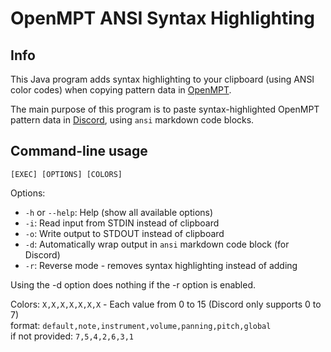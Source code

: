 # OpenMPT ANSI Syntax Highlighting

## Info

This Java program adds syntax highlighting to your clipboard (using ANSI color codes) when copying pattern data in [OpenMPT](https://openmpt.org).

The main purpose of this program is to paste syntax-highlighted OpenMPT pattern data in [Discord](https://discord.com), using `ansi` markdown code blocks.

## Command-line usage

`[EXEC] [OPTIONS] [COLORS]`

Options:
* `-h` or `--help`: Help (show all available options)
* `-i`: Read input from STDIN instead of clipboard
* `-o`: Write output to STDOUT instead of clipboard
* `-d`: Automatically wrap output in `ansi` markdown code block (for Discord)
* `-r`: Reverse mode - removes syntax highlighting instead of adding

Using the -d option does nothing if the -r option is enabled.

Colors:
`X,X,X,X,X,X,X` - Each value from 0 to 15 (Discord only supports 0 to 7)\
format: `default,note,instrument,volume,panning,pitch,global`\
if not provided: `7,5,4,2,6,3,1`
